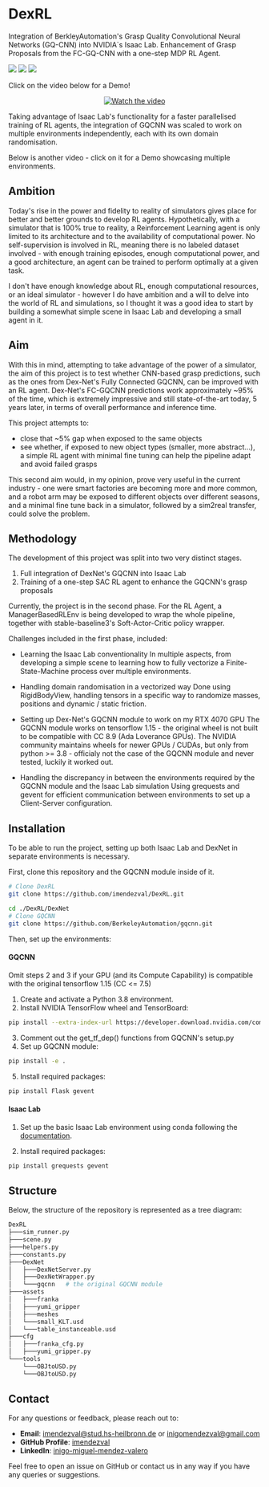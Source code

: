 # DexRL
Integration of BerkleyAutomation's Grasp Quality Convolutional Neural Networks (GQ-CNN) into NVIDIA`s Isaac Lab. Enhancement of Grasp Proposals from the FC-GQ-CNN with a one-step MDP RL Agent.


<img src="https://skillicons.dev/icons?i=python" /> <img src="https://skillicons.dev/icons?i=pytorch" />
<img src="https://icon-icons.com/icon/nvidia-settings/20941" />

Click on the video below for a Demo!

<div align="center">
  <a href="https://www.youtube.com/watch?v=9fAv8-oUtLc&ab_channel=M3NDEZ">
    <img src="https://img.youtube.com/vi/9fAv8-oUtLc/0.jpg" alt="Watch the video">
  </a>
</div>

Taking advantage of Isaac Lab's functionality for a faster parallelised training of RL agents, the integration of GQCNN was scaled to work on multiple environments independently, each with its own domain randomisation.

Below is another video - click on it for a Demo showcasing multiple environments.


## Ambition
Today's rise in the power and fidelity to reality of simulators gives place for better and better grounds to develop RL agents. Hypothetically, with a simulator that is 100% true to reality, a Reinforcement Learning agent is only limited to its architecture and to the availability of computational power. No self-supervision is involved in RL, meaning there is no labeled dataset involved - with enough training episodes, enough computational power, and a good architecture, an agent can be trained to perform optimally at a given task.


I don't have enough knowledge about RL, enough computational resources, or an ideal simulator - however I do have ambition and a will to delve into the world of RL and simulations, so I thought it was a good idea to start by building a somewhat simple scene in Isaac Lab and developing a small agent in it.


## Aim
With this in mind, attempting to take advantage of the power of a simulator, the aim of this project is to test whether CNN-based grasp predictions, such as the ones from Dex-Net's Fully Connected GQCNN, can be improved with an RL agent. Dex-Net's FC-GQCNN predictions work approximately ~95% of the time, which is extremely impressive and still state-of-the-art today, 5 years later, in terms of overall performance and inference time.


This project attempts to:
+ close that ~5% gap when exposed to the same objects
+ see whether, if exposed to new object types (smaller, more abstract...), a simple RL agent with minimal fine tuning can help the pipeline adapt and avoid failed grasps

This second aim would, in my opinion, prove very useful in the current industry - one were smart factories are becoming more and more common, and a robot arm may be exposed to different objects over different seasons, and a minimal fine tune back in a simulator, followed by a sim2real transfer, could solve the problem.


## Methodology
The development of this project was split into two very distinct stages.
1. Full integration of DexNet's GQCNN into Isaac Lab
2. Training of a one-step SAC RL agent to enhance the GQCNN's grasp proposals

Currently, the project is in the second phase. For the RL Agent, a ManagerBasedRLEnv is being developed to wrap the whole pipeline, together with stable-baseline3's Soft-Actor-Critic policy wrapper.

Challenges included in the first phase, included:
+ Learning the Isaac Lab conventionality
In multiple aspects, from developing a simple scene to learning how to fully vectorize a Finite-State-Machine process over multiple environments.

+ Handling domain randomisation in a vectorized way
Done using RigidBodyView, handling tensors in a specific way to randomize masses, positions and dynamic / static friction.

+ Setting up Dex-Net's GQCNN module to work on my RTX 4070 GPU
The GQCNN module works on tensorflow 1.15 - the original wheel is not built to be compatible with CC 8.9 (Ada Loverance GPUs).
The NVIDIA community maintains wheels for newer GPUs / CUDAs, but only from python >= 3.8 - officialy not the case of the GQCNN module and never tested, luckily it worked out.

+ Handling the discrepancy in between the environments required by the GQCNN module and the Isaac Lab simulation
Using grequests and gevent for efficient communication between environments to set up a Client-Server configuration.


## Installation
To be able to run the project, setting up both Isaac Lab and DexNet in separate environments is necessary.

First, clone this repository and the GQCNN module inside of it.
```bash
# Clone DexRL
git clone https://github.com/imendezval/DexRL.git

cd ./DexRL/DexNet
# Clone GQCNN
git clone https://github.com/BerkeleyAutomation/gqcnn.git
```

Then, set up the environments:

#### GQCNN  
Omit steps 2 and 3 if your GPU (and its Compute Capability) is compatible with the original tensorflow 1.15 (CC <= 7.5)

1. Create and activate a Python 3.8 environment.
2. Install NVIDIA TensorFlow wheel and TensorBoard:
```bash
pip install --extra-index-url https://developer.download.nvidia.com/compute/redist nvidia-tensorflow==1.15.5+nv23.03 nvidia-tensorboard
```
3. Comment out the get_tf_dep() functions from GQCNN's setup.py
4. Set up GQCNN module:
```bash
pip install -e .
```
5. Install required packages:
```bash
pip install Flask gevent
```

#### Isaac Lab
1. Set up the basic Isaac Lab environment using conda following the [documentation](https://isaac-sim.github.io/IsaacLab/v1.0.0/source/setup/installation/binaries_installation.html).

2. Install required packages:
```bash
pip install grequests gevent
```

## Structure
Below, the structure of the repository is represented as a tree diagram:

```bash
DexRL
├───sim_runner.py
├───scene.py
├───helpers.py
├───constants.py
├───DexNet
│   ├───DexNetServer.py
│   ├───DexNetWrapper.py
│   └───gqcnn   # the original GQCNN module
├───assets
│   ├───franka
│   ├───yumi_gripper    
│   ├───meshes
│   └───small_KLT.usd
│   └───table_instanceable.usd
├───cfg
│   ├───franka_cfg.py
│   ├───yumi_gripper.py   
└───tools
    └───OBJtoUSD.py
    └───OBJtoUSD.py
```


## Contact
For any questions or feedback, please reach out to:
- **Email**: [imendezval@stud.hs-heilbronn.de](mailto:imendezval@stud.hs-heilbronn.de) or [inigomendezval@gmail.com](mailto:inigomendezval@gmail.com)
- **GitHub Profile**: [imendezval](https://github.com/imendezval)
- **LinkedIn**: [inigo-miguel-mendez-valero](https://www.linkedin.com/in/i%C3%B1igo-miguel-m%C3%A9ndez-valero-4ba3732b1/)

Feel free to open an issue on GitHub or contact us in any way if you have any queries or suggestions.
